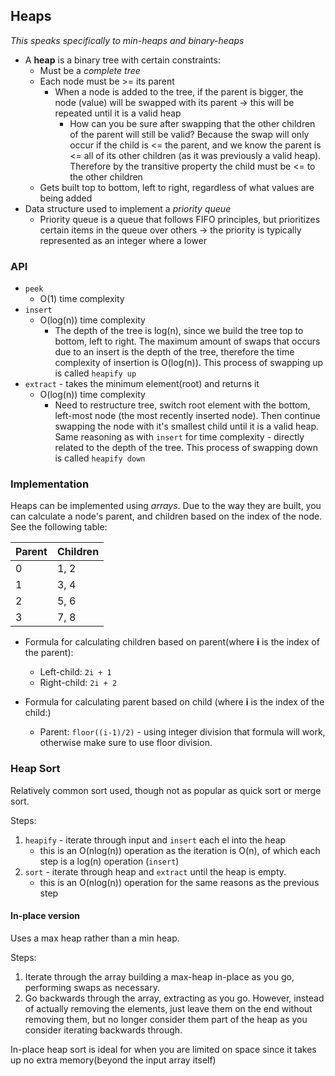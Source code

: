 ## Heaps

*This speaks specifically to min-heaps and binary-heaps*

* A **heap** is a binary tree with certain constraints:
  * Must be a *complete tree*
  * Each node must be >= its parent
    * When a node is added to the tree, if the parent is bigger, the node (value) will be swapped with its parent -> this will be repeated until it is a valid heap
      * How can you be sure after swapping that the other children of the parent will still be valid? Because the swap will only occur if the child is <= the parent, and we know the parent is <= all of its other children (as it was previously a valid heap). Therefore by the transitive property the child must be <= to the other children
  * Gets built top to bottom, left to right, regardless of what values are being added
* Data structure used to implement a *priority queue*
  * Priority queue is a queue that follows FIFO principles, but prioritizes certain items in the queue over others -> the priority is typically represented as an integer where a lower 

### API

* `peek`
  * O(1) time complexity
* `insert`
  * O(log(n)) time complexity
    * The depth of the tree is log(n), since we build the tree top to bottom, left to right. The maximum amount of swaps that occurs due to an insert is the depth of the tree, therefore the time complexity of insertion is O(log(n)). This process of swapping up is called `heapify up`
* `extract` - takes the minimum element(root) and returns it
  * O(log(n)) time complexity
    * Need to restructure tree, switch root element with the bottom, left-most node (the most recently inserted node). Then continue swapping the node with it's smallest child until it is a valid heap. Same reasoning as with `insert` for time complexity - directly related to the depth of the tree. This process of swapping down is called `heapify down`

### Implementation
Heaps can be implemented using *arrays*. Due to the way they are built, you can calculate a node's parent, and children based on the index of the node. See the following table:

| Parent | Children |
|--------|----------|
| 0      | 1, 2     |
| 1      | 3, 4     |
| 2      | 5, 6     |
| 3      | 7, 8     |

* Formula for calculating children based on parent(where **i** is the index of the parent):
  * Left-child: `2i + 1`
  * Right-child: `2i + 2`

* Formula for calculating parent based on child (where **i** is the index of the child:)
  * Parent: `floor((i-1)/2)` - using integer division that formula will work, otherwise make sure to use floor division.

### Heap Sort
Relatively common sort used, though not as popular as quick sort or merge sort.

Steps:
1. `heapify` - iterate through input and `insert` each el into the heap
    * this is an O(nlog(n)) operation as the iteration is O(n), of which each step is a log(n) operation (`insert`)
2. `sort` - iterate through heap and `extract` until the heap is empty.
    * this is an O(nlog(n)) operation for the same reasons as the previous step

#### In-place version
Uses a max heap rather than a min heap.

Steps:
1. Iterate through the array building a max-heap in-place as you go, performing swaps as necessary. 
2. Go backwards through the array, extracting as you go. However, instead of actually removing the elements, just leave them on the end without removing them, but no longer consider them part of the heap as you consider iterating backwards through.

In-place heap sort is ideal for when you are limited on space since it takes up no extra memory(beyond the input array itself)